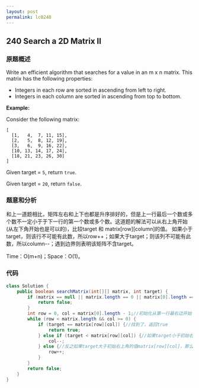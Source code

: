 ```yaml
---
layout: post
permalink: lc0240
---
```


## 240 Search a 2D Matrix II

### 原题概述

Write an efficient algorithm that searches for a value in an m x n matrix. This matrix has the following properties:

* Integers in each row are sorted in ascending from left to right.
* Integers in each column are sorted in ascending from top to bottom.

**Example:**

Consider the following matrix:

```text
[
  [1,   4,  7, 11, 15],
  [2,   5,  8, 12, 19],
  [3,   6,  9, 16, 22],
  [10, 13, 14, 17, 24],
  [18, 21, 23, 26, 30]
]
```

Given target = `5`, return `true`.

Given target = `20`, return `false`.

### 题意和分析

和上一道题相比，矩阵左右和上下也都是升序排好的，但是上一行最后一个数或多个数不一定小于于下一行的第一个数或多个数。这道题的解法可以从右上角开始\(从左下角开始也是可以的\)，比较target 和 matrix\[row\]\[column\]的值。 如果小于target，则该行不可能有此数，所以row++；如果大于target；则该列不可能有此数，所以column--；遇到边界则表明该矩阵不含target。

Time：O\(m+n\)；Space：O\(1\)。

### 代码

```java
class Solution {
    public boolean searchMatrix(int[][] matrix, int target) {
        if (matrix == null || matrix.length == 0 || matrix[0].length == 0) {
            return false;
        }
        int row = 0, col = matrix[0].length - 1;//初始化从第一行最右边开始
        while (row < matrix.length && col >= 0) {
            if (target == matrix[row][col]) {//找到了，返回true
                return true;
            } else if (target < matrix[row][col]) {//如果target小于初始右上角的值matrix[row][col]，那么target不会在这一列上，这时候将列的index左移
                col--;
            } else {//反之如果target大于初始右上角的值matrix[row][col]，那么target不会在这一行上，这时候将row下移
                row++;
            }
        }
        return false;
    }
}
```